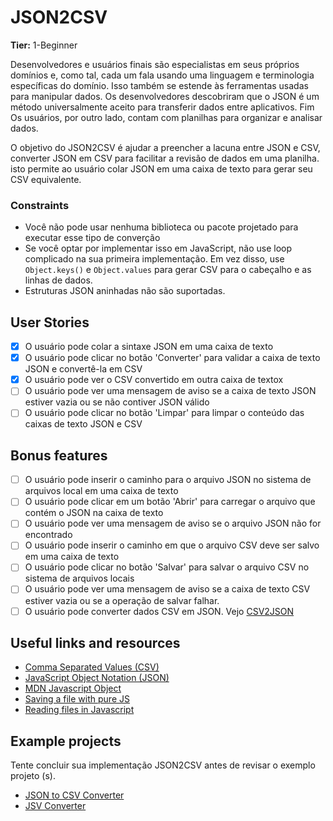 # JSON2CSV

**Tier:** 1-Beginner

Desenvolvedores e usuários finais são especialistas em seus próprios domínios e, como tal,
cada um fala usando uma linguagem e terminologia específicas do domínio. Isso também se estende
às ferramentas usadas para manipular dados. Os desenvolvedores descobriram que o JSON é um
método universalmente aceito para transferir dados entre aplicativos. Fim
Os usuários, por outro lado, contam com planilhas para organizar e analisar dados.

O objetivo do JSON2CSV é ajudar a preencher a lacuna entre JSON e CSV,
converter JSON em CSV para facilitar a revisão de dados em uma planilha. isto
permite ao usuário colar JSON em uma caixa de texto para gerar seu CSV equivalente.

### Constraints

- Você não pode usar nenhuma biblioteca ou pacote projetado para executar esse tipo de converção
- Se você optar por implementar isso em JavaScript, não use loop complicado
  na sua primeira implementação. Em vez disso, use `Object.keys()` e `Object.values`
  para gerar CSV para o cabeçalho e as linhas de dados.
- Estruturas JSON aninhadas não são suportadas.

## User Stories

- [x] O usuário pode colar a sintaxe JSON em uma caixa de texto
- [x] O usuário pode clicar no botão 'Converter' para validar a caixa de texto JSON e convertê-la em CSV
- [x] O usuário pode ver o CSV convertido em outra caixa de textox
- [ ] O usuário pode ver uma mensagem de aviso se a caixa de texto JSON estiver vazia ou se não contiver JSON válido
- [ ] O usuário pode clicar no botão 'Limpar' para limpar o conteúdo das caixas de texto JSON e CSV

## Bonus features

- [ ] O usuário pode inserir o caminho para o arquivo JSON no sistema de arquivos local em uma caixa de texto
- [ ] O usuário pode clicar em um botão 'Abrir' para carregar o arquivo que contém o JSON na caixa de texto
- [ ] O usuário pode ver uma mensagem de aviso se o arquivo JSON não for encontrado
- [ ] O usuário pode inserir o caminho em que o arquivo CSV deve ser salvo em uma caixa de texto
- [ ] O usuário pode clicar no botão 'Salvar' para salvar o arquivo CSV no sistema de arquivos locais
- [ ] O usuário pode ver uma mensagem de aviso se a caixa de texto CSV estiver vazia ou se a operação de salvar falhar.
- [ ] O usuário pode converter dados CSV em JSON. Vejo [CSV2JSON](./CSV2JSON-App.md)

## Useful links and resources

- [Comma Separated Values (CSV)](https://en.wikipedia.org/wiki/Comma-separated_values)
- [JavaScript Object Notation (JSON)](https://www.json.org/)
- [MDN Javascript Object](https://developer.mozilla.org/en-US/docs/Web/JavaScript/Reference/Global_Objects/Object)
- [Saving a file with pure JS](https://codepen.io/davidelrizzo/pen/cxsGb)
- [Reading files in Javascript](https://codepen.io/jduprey/details/xbale)

## Example projects

Tente concluir sua implementação JSON2CSV antes de revisar o exemplo
projeto (s).

- [JSON to CSV Converter](https://codepen.io/JFarrow/pen/umjGF)
- [JSV Converter](https://gpaiva00.github.io/json-csv)
